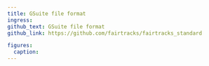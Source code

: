 ```yaml
---
title: GSuite file format
ingress:
github_text: GSuite file format
github_link: https://github.com/fairtracks/fairtracks_standard

figures:
  caption:
---
```

